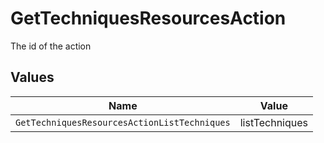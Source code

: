 # GetTechniquesResourcesAction

The id of the action


## Values

| Name                                         | Value                                        |
| -------------------------------------------- | -------------------------------------------- |
| `GetTechniquesResourcesActionListTechniques` | listTechniques                               |